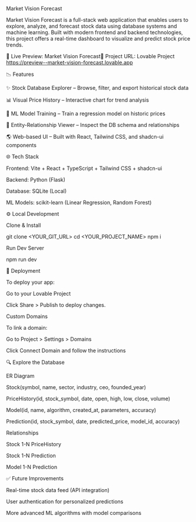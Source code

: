 Market Vision Forecast

Market Vision Forecast is a full-stack web application that enables users to explore, analyze, and forecast stock data using database systems and machine learning. Built with modern frontend and backend technologies, this project offers a real-time dashboard to visualize and predict stock price trends.

🔗 Live Preview: Market Vision Forecast📁 Project URL: Lovable Project
https://preview--market-vision-forecast.lovable.app

📉 Features

✨ Stock Database Explorer – Browse, filter, and export historical stock data

📊 Visual Price History – Interactive chart for trend analysis

🤖 ML Model Training – Train a regression model on historic prices

🔢 Entity-Relationship Viewer – Inspect the DB schema and relationships

🌎 Web-based UI – Built with React, Tailwind CSS, and shadcn-ui components

🌐 Tech Stack

Frontend: Vite + React + TypeScript + Tailwind CSS + shadcn-ui

Backend: Python (Flask)

Database: SQLite (Local)

ML Models: scikit-learn (Linear Regression, Random Forest)

⚙️ Local Development

Clone & Install

git clone <YOUR_GIT_URL>
cd <YOUR_PROJECT_NAME>
npm i

Run Dev Server

npm run dev

🚀 Deployment

To deploy your app:

Go to your Lovable Project

Click Share > Publish to deploy changes.

Custom Domains

To link a domain:

Go to Project > Settings > Domains

Click Connect Domain and follow the instructions

🔍 Explore the Database

ER Diagram

Stock(symbol, name, sector, industry, ceo, founded_year)

PriceHistory(id, stock_symbol, date, open, high, low, close, volume)

Model(id, name, algorithm, created_at, parameters, accuracy)

Prediction(id, stock_symbol, date, predicted_price, model_id, accuracy)

Relationships

Stock 1-N PriceHistory

Stock 1-N Prediction

Model 1-N Prediction

✅ Future Improvements

Real-time stock data feed (API integration)

User authentication for personalized predictions

More advanced ML algorithms with model comparisons
